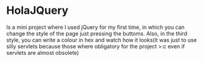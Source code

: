 # HolaJQuery

Is a mini project where I used jQuery for my first time, in which you can change the style of the page just pressing the buttoms. Also, in the third style, you can write a colour in hex and watch how it looks(it was just to use silly servlets because those where obligatory for the project >:c even if servlets are almost obsolete)
